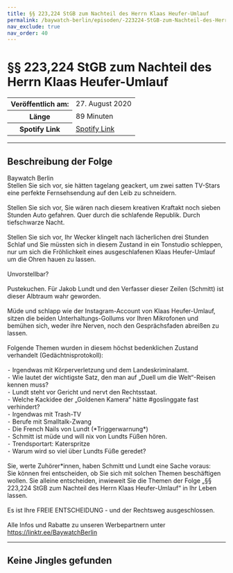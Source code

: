 ```yaml
---
title: §§ 223,224 StGB zum Nachteil des Herrn Klaas Heufer-Umlauf
permalink: /baywatch-berlin/episoden/-223224-StGB-zum-Nachteil-des-Herrn-Klaas-Heufer-Umlauf
nav_exclude: true
nav_order: 40
---
```


# §§ 223,224 StGB zum Nachteil des Herrn Klaas Heufer-Umlauf
<table class="resp-table dcf-table dcf-table-responsive dcf-table-bordered dcf-table-striped dcf-w-100%">
                    <tbody>
                        <tr>
                            <th scope="row">Veröffentlich am:</th>
                            <td data-label="Veröffentlich am:">27. August 2020</td>
                        </tr>
                        <tr>
                            <th scope="row">Länge </th>
                            <td data-label="Länge ">89 Minuten</td>
                        </tr><tr>
                                <th scope="row">Spotify Link</th>
                                <td data-label="Spotify Link"><a href="https://open.spotify.com/episode/4AwsBONlz2tZjlJSnByP2o">Spotify Link</a></td>
                            </tr></tbody>
                </table>

***

## Beschreibung der Folge

<div>
Baywatch Berlin <br> Stellen Sie sich vor, sie hätten tagelang geackert, um zwei satten TV-Stars eine perfekte Fernsehsendung auf den Leib zu schneidern.  <br>  <br> Stellen Sie sich vor, Sie wären nach diesem kreativen Kraftakt noch sieben Stunden Auto gefahren. Quer durch die schlafende Republik. Durch tiefschwarze Nacht.  <br>  <br> Stellen Sie sich vor, Ihr Wecker klingelt nach lächerlichen drei Stunden Schlaf und Sie müssten sich in diesem Zustand in ein Tonstudio schleppen, nur um sich die Fröhlichkeit eines ausgeschlafenen Klaas Heufer-Umlauf um die Ohren hauen zu lassen.  <br>  <br> Unvorstellbar? <br>  <br> Pustekuchen. Für Jakob Lundt und den Verfasser dieser Zeilen (Schmitt) ist dieser Albtraum wahr geworden.  <br>  <br> Müde und schlapp wie der Instagram-Account von Klaas Heufer-Umlauf, sitzen die beiden Unterhaltungs-Gollums vor Ihren Mikrofonen und bemühen sich, weder ihre Nerven, noch den Gesprächsfaden abreißen zu lassen. <br>  <br> Folgende Themen wurden in diesem höchst bedenklichen Zustand verhandelt (Gedächtnisprotokoll):  <br>  <br>  ⁃ Irgendwas mit Körperverletzung und dem Landeskriminalamt. <br>  ⁃ Wie lautet der wichtigste Satz, den man auf „Duell um die Welt“-Reisen kennen muss? <br>  ⁃ Lundt steht vor Gericht und nervt den Rechtsstaat. <br>  ⁃ Welche Kackidee der „Goldenen Kamera“ hätte #goslinggate fast verhindert? <br>  ⁃ Irgendwas mit Trash-TV  <br>  ⁃ Berufe mit Smalltalk-Zwang  <br>  ⁃ Die French Nails von Lundt (*Triggerwarnung*) <br>  ⁃ Schmitt ist müde und will nix von Lundts Füßen hören. <br>  ⁃ Trendsportart: Katerspritze <br>  ⁃ Warum wird so viel über Lundts Füße geredet? <br>  <br> Sie, werte Zuhörer*innen, haben Schmitt und Lundt eine Sache voraus:  <br> Sie können frei entscheiden, ob Sie sich mit solchen Themen beschäftigen wollen. Sie alleine entscheiden, inwieweit Sie die Themen der Folge „§§ 223,224 StGB zum Nachteil des Herrn Klaas Heufer-Umlauf“ in Ihr Leben lassen.  <br>  <br> Es ist Ihre FREIE ENTSCHEIDUNG - und der Rechtsweg ausgeschlossen. <br>  <br> Alle Infos und Rabatte zu unseren Werbepartnern unter <a href="https://linktr.ee/BaywatchBerlin">https://linktr.ee/BaywatchBerlin</a>  
</div>

***

## Keine Jingles gefunden